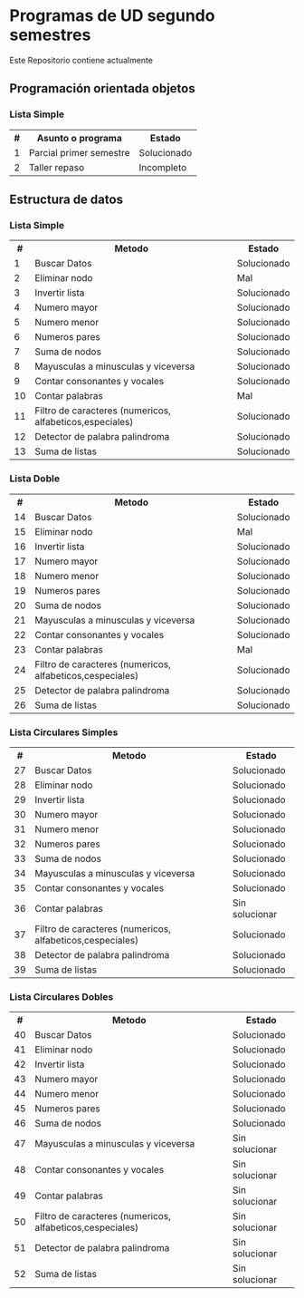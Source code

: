 <h1>Programas de UD segundo semestres</h1>
<p>Este Repositorio contiene actualmente</p>
<h2>Programación orientada objetos</h2>
<table>
    <thead><h3>Lista Simple</h3></thead>
    <tbody>
        <tr>
            <th>#</th>
            <th>Asunto o programa</th>
            <th>Estado</th>
        </tr>
        <tr><td>1</td><td>Parcial primer semestre</td><td>Solucionado</td></tr> 
        <tr><td>2</td><td>Taller repaso</td><td>Incompleto</td></tr> 
    </tbody>
</table>
<h2>Estructura de datos</h2>
<table>
    <thead><h3>Lista Simple</h3></thead>
    <tbody>
        <tr>
            <th>#</th>
            <th>Metodo</th>
            <th>Estado</th>
        </tr>
        <tr><td>1</td><td>Buscar Datos </td><td>Solucionado</td></tr> 
        <tr><td>2</td><td>Eliminar nodo </td><td>Mal</td></tr> 
        <tr><td>3</td><td>Invertir lista</td><td>Solucionado</td></tr> 
        <tr><td>4</td><td>Numero mayor </td><td>Solucionado</td></tr> 
        <tr><td>5</td><td>Numero menor </td><td>Solucionado</td></tr> 
        <tr><td>6</td><td>Numeros pares </td><td>Solucionado</td></tr> 
        <tr><td>7</td><td>Suma de nodos</td><td>Solucionado</td></tr> 
        <tr><td>8</td><td>Mayusculas a minusculas y viceversa </td><td>Solucionado</td></tr> 
        <tr><td>9</td><td>Contar consonantes y vocales </td><td>Solucionado</td></tr> 
        <tr><td>10</td><td>Contar palabras</td><td>Mal</td></tr> 
        <tr><td>11</td><td>Filtro de caracteres (numericos, alfabeticos,especiales)</td><td>Solucionado</td></tr> 
        <tr><td>12</td><td>Detector de palabra palindroma</td><td>Solucionado</td></tr> 
        <tr><td>13</td><td>Suma de listas</td><td>Solucionado</td></tr> 
    </tbody>
</table>
<table>
    <thead><h3>Lista Doble</h3></thead>
    <tbody>
        <tr>
            <th>#</th>
            <th>Metodo</th>
            <th>Estado</th>
        </tr>
        <tr><td>14</td><td>Buscar Datos </td><td>Solucionado</td></tr> 
        <tr><td>15</td><td>Eliminar nodo </td><td>Mal</td></tr> 
        <tr><td>16</td><td>Invertir lista</td><td>Solucionado</td></tr> 
        <tr><td>17</td><td>Numero mayor </td><td>Solucionado</td></tr> 
        <tr><td>18</td><td>Numero menor </td><td>Solucionado</td></tr> 
        <tr><td>19</td><td>Numeros pares </td><td>Solucionado</td></tr> 
        <tr><td>20</td><td>Suma de nodos</td><td>Solucionado</td></tr> 
        <tr><td>21</td><td>Mayusculas a minusculas y viceversa </td><td>Solucionado</td></tr> 
        <tr><td>22</td><td>Contar consonantes y vocales </td><td>Solucionado</td></tr> 
        <tr><td>23</td><td>Contar palabras</td><td>Mal</td></tr> 
        <tr><td>24</td><td>Filtro de caracteres (numericos, alfabeticos,cespeciales)</td><td>Solucionado</td></tr> 
        <tr><td>25</td><td>Detector de palabra palindroma</td><td>Solucionado</td></tr> 
        <tr><td>26</td><td>Suma de listas</td><td>Solucionado</td></tr> 
    </tbody>
</table>
<table>
    <thead><h3>Lista Circulares Simples</h3></thead>
    <tbody>
        <tr>
            <th>#</th>
            <th>Metodo</th>
            <th>Estado</th>
        </tr>
        <tr><td>27</td><td>Buscar Datos </td><td>Solucionado</td></tr> 
        <tr><td>28</td><td>Eliminar nodo </td><td>Solucionado</td></tr> 
        <tr><td>29</td><td>Invertir lista</td><td>Solucionado</td></tr> 
        <tr><td>30</td><td>Numero mayor </td><td>Solucionado</td></tr> 
        <tr><td>31</td><td>Numero menor </td><td>Solucionado</td></tr> 
        <tr><td>32</td><td>Numeros pares </td><td>Solucionado</td></tr> 
        <tr><td>33</td><td>Suma de nodos</td><td>Solucionado</td></tr> 
        <tr><td>34</td><td>Mayusculas a minusculas y viceversa </td><td>Solucionado</td></tr> 
        <tr><td>35</td><td>Contar consonantes y vocales </td><td>Solucionado</td></tr> 
        <tr><td>36</td><td>Contar palabras</td><td>Sin solucionar</td></tr> 
        <tr><td>37</td><td>Filtro de caracteres (numericos, alfabeticos,cespeciales)</td><td>Solucionado</td></tr> 
        <tr><td>38</td><td>Detector de palabra palindroma</td><td>Solucionado</td></tr> 
        <tr><td>39</td><td>Suma de listas</td><td>Solucionado</td></tr> 
    </tbody>
</table>
<table>
    <thead><h3>Lista Circulares Dobles</h3></thead>
    <tbody>
        <tr>
            <th>#</th>
            <th>Metodo</th>
            <th>Estado</th>
        </tr>
        <tr><td>40</td><td>Buscar Datos </td><td>Solucionado</td></tr> 
        <tr><td>41</td><td>Eliminar nodo </td><td>Solucionado</td></tr> 
        <tr><td>42</td><td>Invertir lista</td><td>Solucionado</td></tr> 
        <tr><td>43</td><td>Numero mayor </td><td>Solucionado</td></tr> 
        <tr><td>44</td><td>Numero menor </td><td>Solucionado</td></tr> 
        <tr><td>45</td><td>Numeros pares </td><td>Solucionado</td></tr> 
        <tr><td>46</td><td>Suma de nodos</td><td>Solucionado</td></tr> 
        <tr><td>47</td><td>Mayusculas a minusculas y viceversa </td><td>Sin solucionar</td></tr> 
        <tr><td>48</td><td>Contar consonantes y vocales </td><td>Sin solucionar</td></tr> 
        <tr><td>49</td><td>Contar palabras</td><td>Sin solucionar</td></tr> 
        <tr><td>50</td><td>Filtro de caracteres (numericos, alfabeticos,cespeciales)</td><td>Sin solucionar</td></tr> 
        <tr><td>51</td><td>Detector de palabra palindroma</td><td>Sin solucionar</td></tr> 
        <tr><td>52</td><td>Suma de listas</td><td>Sin solucionar</td></tr> 
    </tbody>
</table>